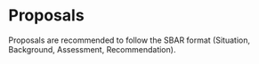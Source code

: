 # Proposals

Proposals are recommended to follow the SBAR format (Situation, Background, Assessment, Recommendation).
